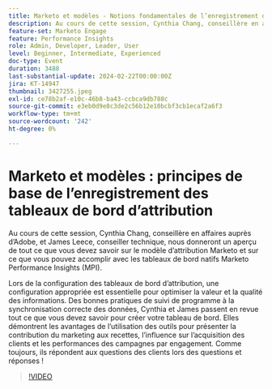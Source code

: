 ```yaml
---
title: Marketo et modèles - Notions fondamentales de l’enregistrement des tableaux de bord d’attribution
description: Au cours de cette session, Cynthia Chang, conseillère en affaires auprès d’Adobe, et James Leece, conseiller technique, nous donneront un aperçu de tout ce que vous devez savoir sur le modèle d’attribution Marketo et sur ce que vous pouvez accomplir avec les tableaux de bord natifs Marketo Performance Insights (MPI). Lors de la configuration des tableaux de bord d’attribution, une configuration appropriée est essentielle pour optimiser la valeur et la qualité des informations. Des bonnes pratiques de suivi de programme à la synchronisation correcte des données, Cynthia et James passent en revue tout ce que vous devez savoir pour créer votre tableau de bord. Elles démontrent les avantages de l’utilisation des outils pour présenter la contribution du marketing aux recettes, l’influence sur l’acquisition des clients et les performances des campagnes par engagement. Comme toujours, ils répondent aux questions des clients lors des questions et réponses !
feature-set: Marketo Engage
feature: Performance Insights
role: Admin, Developer, Leader, User
level: Beginner, Intermediate, Experienced
doc-type: Event
duration: 3488
last-substantial-update: 2024-02-22T00:00:00Z
jira: KT-14947
thumbnail: 3427255.jpeg
exl-id: ce78b2af-e10c-46b8-ba43-ccbca9db788c
source-git-commit: e3eb0d9e8c3de2c56b12e10bcbf3cb1ecaf2a6f3
workflow-type: tm+mt
source-wordcount: '242'
ht-degree: 0%

---
```


# Marketo et modèles : principes de base de l’enregistrement des tableaux de bord d’attribution

Au cours de cette session, Cynthia Chang, conseillère en affaires auprès d’Adobe, et James Leece, conseiller technique, nous donneront un aperçu de tout ce que vous devez savoir sur le modèle d’attribution Marketo et sur ce que vous pouvez accomplir avec les tableaux de bord natifs Marketo Performance Insights (MPI).

Lors de la configuration des tableaux de bord d’attribution, une configuration appropriée est essentielle pour optimiser la valeur et la qualité des informations. Des bonnes pratiques de suivi de programme à la synchronisation correcte des données, Cynthia et James passent en revue tout ce que vous devez savoir pour créer votre tableau de bord. Elles démontrent les avantages de l’utilisation des outils pour présenter la contribution du marketing aux recettes, l’influence sur l’acquisition des clients et les performances des campagnes par engagement. Comme toujours, ils répondent aux questions des clients lors des questions et réponses !

>[!VIDEO](https://video.tv.adobe.com/v/3427255/?learn=on)
